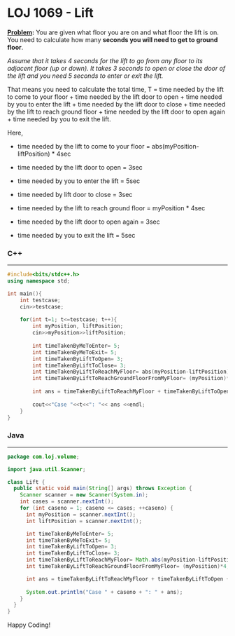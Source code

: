 # LOJ 1069 - Lift

**[Problem](http://lightoj.com/volume_showproblem.php?problem=1069):** You are given what floor you are on and what floor the lift is on. You need to calculate how many **seconds you will need to get to ground floor**.

_Assume that it takes 4 seconds for the lift to go from any floor to its adjacent floor (up or down). It takes 3 seconds to open or close the door of the lift and you need 5 seconds to enter or exit the lift._

That means you need to calculate the total time, T = time needed by the lift to come to your floor + time needed by the lift door to open + time needed by you to enter the lift  + time needed by the lift door to close + time needed by the lift to reach ground floor + time needed by the lift door to open again + time needed by you to exit the lift.

Here, 
- time needed by the lift to come to your floor = abs(myPosition-liftPosition) * 4sec

- time needed by the lift door to open = 3sec

- time needed by you to enter the lift = 5sec

-  time needed by lift door to close = 3sec

-  time needed by the lift to reach ground floor = myPosition * 4sec

- time needed by the lift door to open again = 3sec

- time needed by you to exit the lift = 5sec



### C++
-----
```c++
#include<bits/stdc++.h>
using namespace std;

int main(){
    int testcase; 
    cin>>testcase;
    
    for(int t=1; t<=testcase; t++){
        int myPosition, liftPosition;
        cin>>myPosition>>liftPosition;
      
        int timeTakenByMeToEnter= 5;
        int timeTakenByMeToExit= 5;
        int timeTakenByLiftToOpen= 3;
        int timeTakenByLiftToClose= 3;
        int timeTakenByLiftToReachMyFloor= abs(myPosition-liftPosition)*4; // If lift was on floor 7 and I was on floor 2, number of floors passed by the lift would be (2-7)=-6. But number of floors cannot be negative. To avoid the minus sign, we used the abs() function. As the lift takes 4 seconds to reach the adjacent floor, we multiply by 4.
        int timeTakenByLiftToReachGroundFloorFromMyFloor= (myPosition)*4; // Lift takes 4 seconds to go from one floor to the next floor. That's why we multiply by 4.
        
        int ans = timeTakenByLiftToReachMyFloor + timeTakenByLiftToOpen + timeTakenByMeToEnter + timeTakenByLiftToClose + timeTakenByLiftToReachGroundFloorFromMyFloor + timeTakenByLiftToOpen + timeTakenByMeToExit;
        
        cout<<"Case "<<t<<": "<< ans <<endl;
    }
}
```

### Java
-----
```java
package com.loj.volume;

import java.util.Scanner;

class Lift {
  public static void main(String[] args) throws Exception {
    Scanner scanner = new Scanner(System.in);
    int cases = scanner.nextInt();
    for (int caseno = 1; caseno <= cases; ++caseno) {
      int myPosition = scanner.nextInt();
      int liftPosition = scanner.nextInt();

      int timeTakenByMeToEnter= 5;
      int timeTakenByMeToExit= 5;
      int timeTakenByLiftToOpen= 3;
      int timeTakenByLiftToClose= 3;
      int timeTakenByLiftToReachMyFloor= Math.abs(myPosition-liftPosition)*4; // If lift was on floor 7 and I was on floor 2, number of floors passed by the lift would be (2-7)=-6. But number of floors cannot be negative. To avoid the minus sign, we used the abs() function. As the lift takes 4 seconds to reach the adjacent floor, we multiply by 4.
      int timeTakenByLiftToReachGroundFloorFromMyFloor= (myPosition)*4; // Lift takes 4 seconds to go from one floor to the next floor. That's why we multiply by 4.

      int ans = timeTakenByLiftToReachMyFloor + timeTakenByLiftToOpen + timeTakenByMeToEnter + timeTakenByLiftToClose + timeTakenByLiftToReachGroundFloorFromMyFloor + timeTakenByLiftToOpen + timeTakenByMeToExit;
   
      System.out.println("Case " + caseno + ": " + ans);
    }
  }
}
```
Happy Coding!
